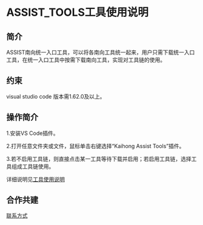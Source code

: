 # ASSIST_TOOLS工具使用说明

## 简介

ASSIST南向统一入口工具，可以将各南向工具统一起来，用户只需下载统一入口工具，在统一入口工具中按需下载南向工具，实现对工具链的使用。

## 约束

visual studio code 版本需1.62.0及以上。

## 操作简介

1.安装VS Code插件。

2.打开任意文件夹或文件，鼠标单击右键选择“Kaihong Assist Tools”插件。

3.若不启用工具链，则直接点击某一工具等待下载并启用；若启用工具链，选择工具组成工具链使用。

详细说明见[工具使用说明](https://gitee.com/openharmony/napi_generator/blob/master/hdc/assist/assist_tools_vs_plugin/docs/INSTRUCTION_ZH.md)

## 合作共建

[联系方式](https://www.kaihong.com/)
